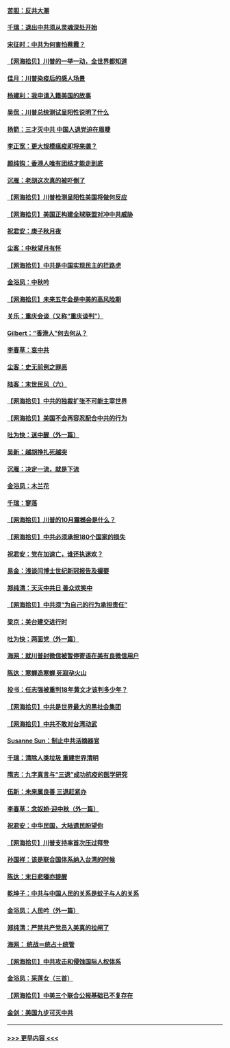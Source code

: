 #### [苦胆：反共大潮](../pages/nsc993/n12459469.md?t=10080002) 
#### [千瑞：退出中共须从灵魂深处开始](../pages/nsc993/n12459437.md?t=10080002) 
#### [宋征时：中共为何害怕蔡霞？](../pages/nsc993/n12459097.md?t=10080002) 
#### [【网海拾贝】川普的一举一动，全世界都知道](../pages/nsc993/n12458825.md?t=10080002) 
#### [佳月：川普染疫后的感人场景](../pages/nsc993/n12456994.md?t=10080002) 
#### [杨建利：我申请入籍美国的故事](../pages/nsc993/n12455635.md?t=10080002) 
#### [吴侃：川普总统测试呈阳性说明了什么](../pages/nsc993/n12451869.md?t=10080002) 
#### [扬箭：三才灭中共 中国人退党迫在眉睫](../pages/nsc993/n12451842.md?t=10080002) 
#### [李正宽：更大规模瘟疫即将来袭？](../pages/nsc993/n12451455.md?t=10080002) 
#### [颜纯钩：香港人唯有团结才能走到底](../pages/nsc993/n12450870.md?t=10080002) 
#### [沉雁：老胡这次真的被吓倒了](../pages/nsc993/n12449796.md?t=10080002) 
#### [【网海拾贝】川普检测呈阳性美国将做何反应](../pages/nsc993/n12449042.md?t=10080002) 
#### [【网海拾贝】美国正构建全球联盟对冲中共威胁](../pages/nsc993/n12446580.md?t=10080002) 
#### [祝君安：庚子秋月夜](../pages/nsc993/n12445870.md?t=10080002) 
#### [尘客：中秋望月有怀](../pages/nsc993/n12444632.md?t=10080002) 
#### [【网海拾贝】中共是中国实现民主的拦路虎](../pages/nsc993/n12443573.md?t=10080002) 
#### [金浴凤：中秋吟](../pages/nsc993/n12441773.md?t=10080002) 
#### [【网海拾贝】未来五年会是中美的高风险期](../pages/nsc993/n12440760.md?t=10080002) 
#### [关乐：重庆会谈（又称“重庆谈判”）](../pages/nsc993/n12437525.md?t=10080002) 
#### [Gilbert：“香港人”何去何从？](../pages/nsc993/n12435894.md?t=10080002) 
#### [李春草：哀中共](../pages/nsc993/n12435874.md?t=10080002) 
#### [尘客：史无前例之罪恶](../pages/nsc993/n12435762.md?t=10080002) 
#### [陆客：末世民风（六）](../pages/nsc993/n12435354.md?t=10080002) 
#### [【网海拾贝】中共的独裁扩张不可能主宰世界](../pages/nsc993/n12435151.md?t=10080002) 
#### [【网海拾贝】美国不会再容忍配合中共的行为](../pages/nsc993/n12433808.md?t=10080002) 
#### [吐为快：迷中醒（外一篇）](../pages/nsc993/n12433585.md?t=10080002) 
#### [吴新：越胡挣扎死越突](../pages/nsc993/n12433562.md?t=10080002) 
#### [沉雁：决定一流，就是下流](../pages/nsc993/n12432128.md?t=10080002) 
#### [金浴凤：木兰花](../pages/nsc993/n12432124.md?t=10080002) 
#### [千瑞：寥落](../pages/nsc993/n12432071.md?t=10080002) 
#### [【网海拾贝】川普的10月震撼会是什么？](../pages/nsc993/n12431624.md?t=10080002) 
#### [【网海拾贝】中共必须承担180个国家的损失](../pages/nsc993/n12428893.md?t=10080002) 
#### [祝君安：党在加速亡，谁还执迷欢？](../pages/nsc993/n12428652.md?t=10080002) 
#### [易金：浅谈闫博士世纪新冠报告及撮要](../pages/nsc993/n12426822.md?t=10080002) 
#### [郑纯清：天灭中共日 善众欢笑中](../pages/nsc993/n12426784.md?t=10080002) 
#### [【网海拾贝】中共须“为自己的行为承担责任”](../pages/nsc993/n12426067.md?t=10080002) 
#### [梁京：美台建交进行时](../pages/nsc993/n12424066.md?t=10080002) 
#### [吐为快：两面党（外一篇）](../pages/nsc993/n12424043.md?t=10080002) 
#### [海网：就川普封微信被暂停寄语在美有良微信用户](../pages/nsc993/n12424021.md?t=10080002) 
#### [陈达：寒蝉造寒蝉 死寂孕火山](../pages/nsc993/n12423958.md?t=10080002) 
#### [投书：任志强被重判18年黄文才该判多少年？](../pages/nsc993/n12423672.md?t=10080002) 
#### [【网海拾贝】中共是世界最大的黑社会集团](../pages/nsc993/n12423543.md?t=10080002) 
#### [【网海拾贝】中共不敢对台湾动武](../pages/nsc993/n12421418.md?t=10080002) 
#### [Susanne Sun：制止中共活摘器官](../pages/nsc993/n12419654.md?t=10080002) 
#### [千瑞：清除人类垃圾 重建世界清明](../pages/nsc993/n12419414.md?t=10080002) 
#### [隋志：九字真言与“三退”成功抗疫的医学研究](../pages/nsc993/n12419248.md?t=10080002) 
#### [伍新：未来属良善 三退赶紧办](../pages/nsc993/n12418496.md?t=10080002) 
#### [李春草：念奴娇·迎中秋（外一篇）](../pages/nsc993/n12418465.md?t=10080002) 
#### [祝君安：中华民国，大陆遗民盼望你](../pages/nsc993/n12418089.md?t=10080002) 
#### [【网海拾贝】川普支持率首次压过拜登](../pages/nsc993/n12418050.md?t=10080002) 
#### [孙国祥：该是联合国体系纳入台湾的时候](../pages/nsc993/n12417369.md?t=10080002) 
#### [陈达：末日悲嚎亦提醒](../pages/nsc993/n12416736.md?t=10080002) 
#### [乾坤子：中共与中国人民的关系是蚊子与人的关系](../pages/nsc993/n12416632.md?t=10080002) 
#### [金浴凤：人民吟（外一篇）](../pages/nsc993/n12416567.md?t=10080002) 
#### [郑纯清：严禁共产党员入美真的拉闸了](../pages/nsc993/n12416550.md?t=10080002) 
#### [海网： 统战＝统占＋统管](../pages/nsc993/n12416404.md?t=10080002) 
#### [【网海拾贝】中共攻击和侵蚀国际人权体系](../pages/nsc993/n12416250.md?t=10080002) 
#### [金浴凤：采莲女（三首）](../pages/nsc993/n12415517.md?t=10080002) 
#### [【网海拾贝】中美三个联合公报基础已不复存在](../pages/nsc993/n12415054.md?t=10080002) 
#### [金剑：美国九步可灭中共](../pages/nsc993/n12413183.md?t=10080002) 

----
#### [ >>> 更早内容 <<< ](../indexes/nsc993-earlier.md)
